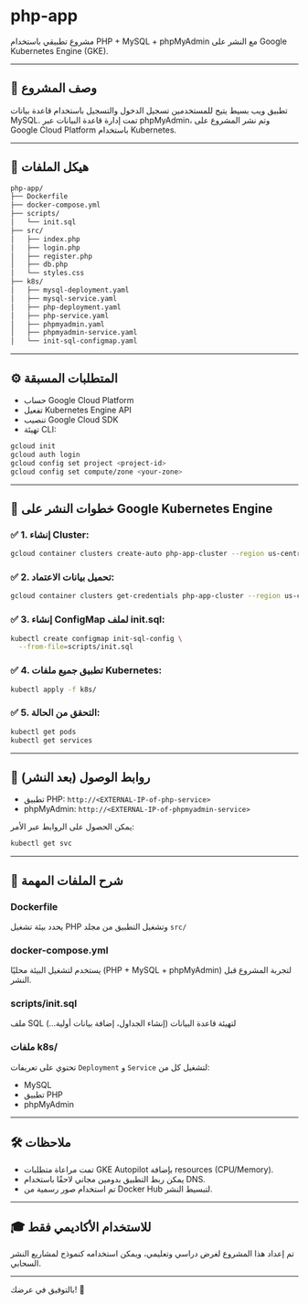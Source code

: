 # php-app

مشروع تطبيقي باستخدام PHP + MySQL + phpMyAdmin مع النشر على Google Kubernetes Engine (GKE).

---

## 📅 وصف المشروع
تطبيق ويب بسيط يتيح للمستخدمين تسجيل الدخول والتسجيل باستخدام قاعدة بيانات MySQL. تمت إدارة قاعدة البيانات عبر phpMyAdmin، وتم نشر المشروع على Google Cloud Platform باستخدام Kubernetes.

---

## 📂 هيكل الملفات
```bash
php-app/
├── Dockerfile
├── docker-compose.yml
├── scripts/
│   └── init.sql
├── src/
│   ├── index.php
│   ├── login.php
│   ├── register.php
│   ├── db.php
│   └── styles.css
├── k8s/
│   ├── mysql-deployment.yaml
│   ├── mysql-service.yaml
│   ├── php-deployment.yaml
│   ├── php-service.yaml
│   ├── phpmyadmin.yaml
│   ├── phpmyadmin-service.yaml
│   └── init-sql-configmap.yaml
```

---

## ⚙️ المتطلبات المسبقة
- حساب Google Cloud Platform
- تفعيل Kubernetes Engine API
- تنصيب Google Cloud SDK
- تهيئة CLI:
```bash
gcloud init
gcloud auth login
gcloud config set project <project-id>
gcloud config set compute/zone <your-zone>
```

---

## 🚀 خطوات النشر على Google Kubernetes Engine

### ✅ 1. إنشاء Cluster:
```bash
gcloud container clusters create-auto php-app-cluster --region us-central1
```

### ✅ 2. تحميل بيانات الاعتماد:
```bash
gcloud container clusters get-credentials php-app-cluster --region us-central1
```

### ✅ 3. إنشاء ConfigMap لملف init.sql:
```bash
kubectl create configmap init-sql-config \
  --from-file=scripts/init.sql
```

### ✅ 4. تطبيق جميع ملفات Kubernetes:
```bash
kubectl apply -f k8s/
```

### ✅ 5. التحقق من الحالة:
```bash
kubectl get pods
kubectl get services
```

---

## 📶 روابط الوصول (بعد النشر)
- تطبيق PHP: `http://<EXTERNAL-IP-of-php-service>`
- phpMyAdmin: `http://<EXTERNAL-IP-of-phpmyadmin-service>`

يمكن الحصول على الروابط عبر الأمر:
```bash
kubectl get svc
```

---

## 📁 شرح الملفات المهمة

### Dockerfile
يحدد بيئة تشغيل PHP وتشغيل التطبيق من مجلد `src/`

### docker-compose.yml
يستخدم لتشغيل البيئة محليًا (PHP + MySQL + phpMyAdmin) لتجربة المشروع قبل النشر.

### scripts/init.sql
ملف SQL لتهيئة قاعدة البيانات (إنشاء الجداول، إضافة بيانات أولية...)

### ملفات k8s/
تحتوي على تعريفات `Deployment` و `Service` لتشغيل كل من:
- MySQL
- تطبيق PHP
- phpMyAdmin

---

## 🛠️ ملاحظات
- تمت مراعاة متطلبات GKE Autopilot بإضافة resources (CPU/Memory).
- يمكن ربط التطبيق بدومين مجاني لاحقًا باستخدام DNS.
- تم استخدام صور رسمية من Docker Hub لتبسيط النشر.

---

## 🎓 للاستخدام الأكاديمي فقط
تم إعداد هذا المشروع لغرض دراسي وتعليمي، ويمكن استخدامه كنموذج لمشاريع النشر السحابي.

---

بالتوفيق في عرضك! 🚀
